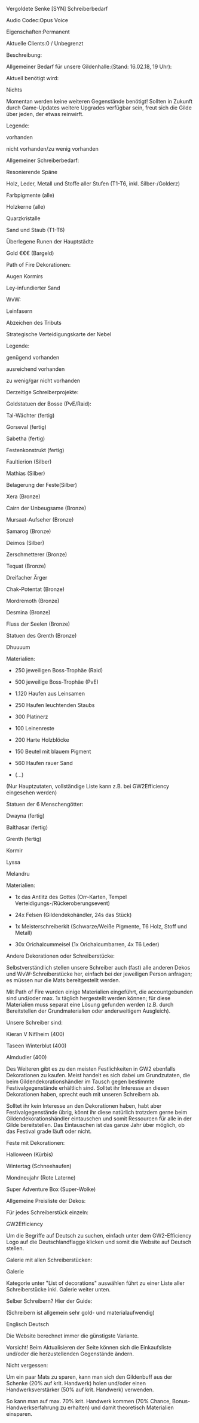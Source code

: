 Vergoldete Senke [SYN] Schreiberbedarf

Audio Codec:Opus Voice

Eigenschaften:Permanent

Aktuelle Clients:0 / Unbegrenzt



Beschreibung:



Allgemeiner Bedarf für unsere Gildenhalle:(Stand: 16.02.18, 19 Uhr):



Aktuell benötigt wird:





Nichts



Momentan werden keine weiteren Gegenstände benötigt! Sollten in Zukunft durch Game-Updates weitere Upgrades verfügbar sein, freut sich die Gilde über jeden, der etwas reinwirft.



Legende:

vorhanden

nicht vorhanden/zu wenig vorhanden









Allgemeiner Schreiberbedarf:





Resonierende Späne

Holz, Leder, Metall und Stoffe aller Stufen (T1-T6, inkl. Silber-/Golderz)

Farbpigmente (alle)

Holzkerne (alle)

Quarzkristalle

Sand und Staub (T1-T6)

Überlegene Runen der Hauptstädte

Gold €€€ (Bargeld)





Path of Fire Dekorationen:



Augen Kormirs

Ley-infundierter Sand





WvW:



Leinfasern

Abzeichen des Tributs

Strategische Verteidigungskarte der Nebel





Legende:

   genügend vorhanden

   ausreichend vorhanden

   zu wenig/gar nicht vorhanden





Derzeitige Schreiberprojekte:



Goldstatuen der Bosse (PvE/Raid):





Tal-Wächter (fertig)

Gorseval (fertig)

Sabetha (fertig)

Festenkonstrukt (fertig)



Faultierion (Silber)

Mathias (Silber)

Belagerung der Feste(Silber)

Xera (Bronze)

Cairn der Unbeugsame (Bronze)

Mursaat-Aufseher (Bronze)

Samarog (Bronze)

Deimos (Silber)

Zerschmetterer (Bronze)

Tequat (Bronze)

Dreifacher Ärger 

Chak-Potentat (Bronze)

Mordremoth (Bronze)

Desmina (Bronze)

Fluss der Seelen (Bronze)

Statuen des Grenth (Bronze)

Dhuuuum





Materialien:

 - 250 jeweiligen Boss-Trophäe (Raid)

 - 500 jeweilige Boss-Trophäe (PvE)

 - 1.120 Haufen aus Leinsamen

 - 250 Haufen leuchtenden Staubs

 - 300 Platinerz

 - 100 Leinenreste

 - 200 Harte Holzblöcke

 - 150 Beutel mit blauem Pigment

 - 560 Haufen rauer Sand

 - (...)



(Nur Hauptzutaten, vollständige Liste kann z.B. bei GW2Efficiency eingesehen werden)



Statuen der 6 Menschengötter:





Dwayna (fertig)

Balthasar (fertig)

Grenth (fertig)



Kormir

Lyssa

Melandru





Materialien:

- 1x das Antlitz des Gottes (Orr-Karten, Tempel Verteidigungs-/Rückeroberungsevent)

- 24x Felsen (Gildendekohändler, 24s das Stück)

- 1x Meisterschreiberkit (Schwarze/Weiße Pigmente, T6 Holz, Stoff und Metall)

- 30x Orichalcummeisel (1x Orichalcumbarren, 4x T6 Leder)





Andere Dekorationen oder Schreiberstücke:



Selbstverständlich stellen unsere Schreiber auch (fast) alle anderen Dekos und WvW-Schreiberstücke her, einfach bei der jeweiligen Person anfragen; es müssen nur die Mats bereitgestellt werden. 

Mit Path of Fire wurden einige Materialien eingeführt, die accountgebunden sind und/oder max. 1x täglich hergestellt werden können; für diese Materialien muss separat eine Lösung gefunden werden (z.B. durch Bereitstellen der Grundmaterialien oder anderweitigem Ausgleich).



Unsere Schreiber sind:







Kieran V Niflheim (400)

Taseen Winterblut (400)

Almdudler (400)







Des Weiteren gibt es zu den meisten Festlichkeiten in GW2 ebenfalls Dekorationen zu kaufen. Meist handelt es sich dabei um Grundzutaten, die beim Gildendekorationshändler im Tausch gegen bestimmte Festivalgegenstände erhältlich sind. Solltet ihr Interesse an diesen Dekorationen haben, sprecht euch mit unseren Schreibern ab. 

Solltet ihr kein Interesse an den Dekorationen haben, habt aber Festivalgegenstände übrig, könnt ihr diese natürlich trotzdem gerne beim Gildendekorationshändler eintauschen und somit Ressourcen für alle in der Gilde bereitstellen. Das Eintauschen ist das ganze Jahr über möglich, ob das Festival grade läuft oder nicht.



Feste mit Dekorationen: 





Halloween (Kürbis)

Wintertag (Schneehaufen)

Mondneujahr (Rote Laterne)

Super Adventure Box (Super-Wolke)





Allgemeine Preisliste der Dekos: 



Für jedes Schreiberstück einzeln:





GW2Efficiency





Um die Begriffe auf Deutsch zu suchen, einfach unter dem GW2-Efficiency Logo auf die Deutschlandflagge klicken und somit die Website auf Deutsch stellen.



Galerie mit allen Schreiberstücken:





Galerie



Kategorie unter "List of decorations" auswählen führt zu einer Liste aller Schreiberstücke inkl. Galerie weiter unten.



Selber Schreibern? Hier der Guide:

(Schreibern ist allgemein sehr gold- und materialaufwendig)





Englisch     Deutsch





Die Website berechnet immer die günstigste Variante.

Vorsicht! Beim Aktualisieren der Seite können sich die Einkaufsliste und/oder die herzustellenden Gegenstände ändern.



Nicht vergessen:



Um ein paar Mats zu sparen, kann man sich den Gildenbuff aus der Schenke (20% auf krit. Handwerk) holen und/oder einen Handwerksverstärker (50% auf krit. Handwerk) verwenden.



So kann man auf max. 70% krit. Handwerk kommen (70% Chance, Bonus-Handwerkserfahrung zu erhalten) und damit theoretisch Materialien einsparen.
